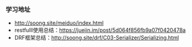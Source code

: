 ### 学习地址

- http://soong.site/meiduo/index.html
- restfulll使用总结：https://juejin.im/post/5d064f856fb9a07f0420478a
- DRF框架总结：http://soong.site/drf/C03-Serializer/Serializing.html

